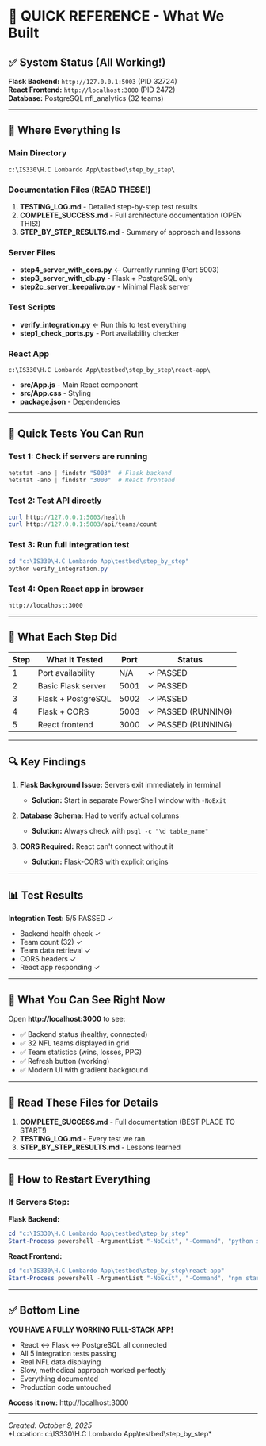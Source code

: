 # 🎉 QUICK REFERENCE - What We Built

## ✅ System Status (All Working!)

**Flask Backend:** `http://127.0.0.1:5003` (PID 32724)  
**React Frontend:** `http://localhost:3000` (PID 2472)  
**Database:** PostgreSQL nfl_analytics (32 teams)

---

## 📂 Where Everything Is

### Main Directory
```
c:\IS330\H.C Lombardo App\testbed\step_by_step\
```

### Documentation Files (READ THESE!)
1. **TESTING_LOG.md** - Detailed step-by-step test results
2. **COMPLETE_SUCCESS.md** - Full architecture documentation (OPEN THIS!)
3. **STEP_BY_STEP_RESULTS.md** - Summary of approach and lessons

### Server Files
- **step4_server_with_cors.py** ← Currently running (Port 5003)
- **step3_server_with_db.py** - Flask + PostgreSQL only
- **step2c_server_keepalive.py** - Minimal Flask server

### Test Scripts
- **verify_integration.py** ← Run this to test everything
- **step1_check_ports.py** - Port availability checker

### React App
```
c:\IS330\H.C Lombardo App\testbed\step_by_step\react-app\
```
- **src/App.js** - Main React component
- **src/App.css** - Styling
- **package.json** - Dependencies

---

## 🧪 Quick Tests You Can Run

### Test 1: Check if servers are running
```powershell
netstat -ano | findstr "5003"  # Flask backend
netstat -ano | findstr "3000"  # React frontend
```

### Test 2: Test API directly
```powershell
curl http://127.0.0.1:5003/health
curl http://127.0.0.1:5003/api/teams/count
```

### Test 3: Run full integration test
```powershell
cd "c:\IS330\H.C Lombardo App\testbed\step_by_step"
python verify_integration.py
```

### Test 4: Open React app in browser
```
http://localhost:3000
```

---

## 🎯 What Each Step Did

| Step | What It Tested | Port | Status |
|------|---------------|------|--------|
| 1 | Port availability | N/A | ✓ PASSED |
| 2 | Basic Flask server | 5001 | ✓ PASSED |
| 3 | Flask + PostgreSQL | 5002 | ✓ PASSED |
| 4 | Flask + CORS | 5003 | ✓ PASSED (RUNNING) |
| 5 | React frontend | 3000 | ✓ PASSED (RUNNING) |

---

## 🔍 Key Findings

1. **Flask Background Issue:** Servers exit immediately in terminal
   - **Solution:** Start in separate PowerShell window with `-NoExit`

2. **Database Schema:** Had to verify actual columns
   - **Solution:** Always check with `psql -c "\d table_name"`

3. **CORS Required:** React can't connect without it
   - **Solution:** Flask-CORS with explicit origins

---

## 📊 Test Results

**Integration Test:** 5/5 PASSED ✓
- Backend health check ✓
- Team count (32) ✓
- Team data retrieval ✓
- CORS headers ✓
- React app responding ✓

---

## 🌟 What You Can See Right Now

Open **http://localhost:3000** to see:
- ✅ Backend status (healthy, connected)
- ✅ 32 NFL teams displayed in grid
- ✅ Team statistics (wins, losses, PPG)
- ✅ Refresh button (working)
- ✅ Modern UI with gradient background

---

## 📖 Read These Files for Details

1. **COMPLETE_SUCCESS.md** - Full documentation (BEST PLACE TO START!)
2. **TESTING_LOG.md** - Every test we ran
3. **STEP_BY_STEP_RESULTS.md** - Lessons learned

---

## 🔄 How to Restart Everything

### If Servers Stop:

**Flask Backend:**
```powershell
cd "c:\IS330\H.C Lombardo App\testbed\step_by_step"
Start-Process powershell -ArgumentList "-NoExit", "-Command", "python step4_server_with_cors.py"
```

**React Frontend:**
```powershell
cd "c:\IS330\H.C Lombardo App\testbed\step_by_step\react-app"
Start-Process powershell -ArgumentList "-NoExit", "-Command", "npm start"
```

---

## ✅ Bottom Line

**YOU HAVE A FULLY WORKING FULL-STACK APP!**

- React ↔ Flask ↔ PostgreSQL all connected
- All 5 integration tests passing
- Real NFL data displaying
- Slow, methodical approach worked perfectly
- Everything documented
- Production code untouched

**Access it now:** http://localhost:3000

---

*Created: October 9, 2025*  
*Location: c:\IS330\H.C Lombardo App\testbed\step_by_step\*
